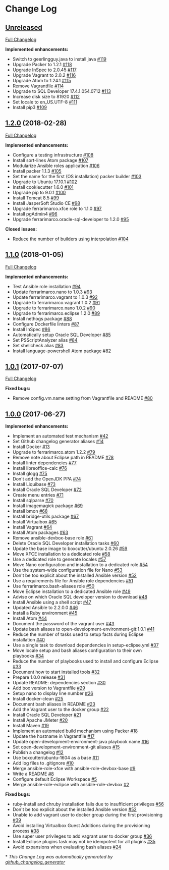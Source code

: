 # Change Log

## [Unreleased](https://github.com/ferrarimarco/open-development-environment-devbox/tree/HEAD)

[Full Changelog](https://github.com/ferrarimarco/open-development-environment-devbox/compare/1.2.0...HEAD)

**Implemented enhancements:**

- Switch to geerlingguy.java to install java [\#119](https://github.com/ferrarimarco/open-development-environment-devbox/issues/119)
- Upgrade Packer to 1.2.1 [\#118](https://github.com/ferrarimarco/open-development-environment-devbox/issues/118)
- Upgrade InSpec to 2.0.45 [\#117](https://github.com/ferrarimarco/open-development-environment-devbox/issues/117)
- Upgrade Vagrant to 2.0.2 [\#116](https://github.com/ferrarimarco/open-development-environment-devbox/issues/116)
- Upgrade Atom to 1.24.1 [\#115](https://github.com/ferrarimarco/open-development-environment-devbox/issues/115)
- Remove Vagrantfile [\#114](https://github.com/ferrarimarco/open-development-environment-devbox/issues/114)
- Upgrade to SQL Developer 17.4.1.054.0712 [\#113](https://github.com/ferrarimarco/open-development-environment-devbox/issues/113)
- Increase disk size to 81920 [\#112](https://github.com/ferrarimarco/open-development-environment-devbox/issues/112)
- Set locale to en\_US.UTF-8 [\#111](https://github.com/ferrarimarco/open-development-environment-devbox/issues/111)
- Install pip3 [\#109](https://github.com/ferrarimarco/open-development-environment-devbox/issues/109)

## [1.2.0](https://github.com/ferrarimarco/open-development-environment-devbox/tree/1.2.0) (2018-02-28)
[Full Changelog](https://github.com/ferrarimarco/open-development-environment-devbox/compare/1.1.0...1.2.0)

**Implemented enhancements:**

- Configure a testing infrastructure [\#108](https://github.com/ferrarimarco/open-development-environment-devbox/issues/108)
- Install sort-lines Atom package [\#107](https://github.com/ferrarimarco/open-development-environment-devbox/issues/107)
- Modularize Ansible roles application [\#106](https://github.com/ferrarimarco/open-development-environment-devbox/issues/106)
- Install packer 1.1.3 [\#105](https://github.com/ferrarimarco/open-development-environment-devbox/issues/105)
- Set the name for the first \(OS installation\) packer builder [\#103](https://github.com/ferrarimarco/open-development-environment-devbox/issues/103)
- Upgrade to Ubuntu 17.10.1 [\#102](https://github.com/ferrarimarco/open-development-environment-devbox/issues/102)
- Install cookiecutter 1.6.0 [\#101](https://github.com/ferrarimarco/open-development-environment-devbox/issues/101)
- Upgrade pip to 9.0.1 [\#100](https://github.com/ferrarimarco/open-development-environment-devbox/issues/100)
- Install Tomcat 8.5 [\#99](https://github.com/ferrarimarco/open-development-environment-devbox/issues/99)
- Install JasperSoft Studio CE [\#98](https://github.com/ferrarimarco/open-development-environment-devbox/issues/98)
- Upgrade ferrarimarco.xfce role to 1.1.0 [\#97](https://github.com/ferrarimarco/open-development-environment-devbox/issues/97)
- Install pgAdmin4 [\#96](https://github.com/ferrarimarco/open-development-environment-devbox/issues/96)
- Upgrade ferrarimarco.oracle-sql-developer to 1.2.0 [\#95](https://github.com/ferrarimarco/open-development-environment-devbox/issues/95)

**Closed issues:**

- Reduce the number of builders using interpolation [\#104](https://github.com/ferrarimarco/open-development-environment-devbox/issues/104)

## [1.1.0](https://github.com/ferrarimarco/open-development-environment-devbox/tree/1.1.0) (2018-01-05)
[Full Changelog](https://github.com/ferrarimarco/open-development-environment-devbox/compare/1.0.1...1.1.0)

**Implemented enhancements:**

- Test Ansible role installation [\#94](https://github.com/ferrarimarco/open-development-environment-devbox/issues/94)
- Update ferrarimarco.nano to 1.0.3 [\#93](https://github.com/ferrarimarco/open-development-environment-devbox/issues/93)
- Update ferrarimarco.vagrant to 1.0.3 [\#92](https://github.com/ferrarimarco/open-development-environment-devbox/issues/92)
- Upgrade to ferrarimarco.vagrant 1.0.2 [\#91](https://github.com/ferrarimarco/open-development-environment-devbox/issues/91)
- Upgrade to ferrarimarco.nano 1.0.2 [\#90](https://github.com/ferrarimarco/open-development-environment-devbox/issues/90)
- Upgrade to ferrarimarco.eclipse 1.2.0 [\#89](https://github.com/ferrarimarco/open-development-environment-devbox/issues/89)
- Install nethogs package [\#88](https://github.com/ferrarimarco/open-development-environment-devbox/issues/88)
- Configure Dockerfile linters [\#87](https://github.com/ferrarimarco/open-development-environment-devbox/issues/87)
- Install InSpec [\#86](https://github.com/ferrarimarco/open-development-environment-devbox/issues/86)
- Automatically setup Oracle SQL Developer [\#85](https://github.com/ferrarimarco/open-development-environment-devbox/issues/85)
- Set PSScriptAnalyzer alias [\#84](https://github.com/ferrarimarco/open-development-environment-devbox/issues/84)
- Set shellcheck alias [\#83](https://github.com/ferrarimarco/open-development-environment-devbox/issues/83)
- Install language-powershell Atom package [\#82](https://github.com/ferrarimarco/open-development-environment-devbox/issues/82)

## [1.0.1](https://github.com/ferrarimarco/open-development-environment-devbox/tree/1.0.1) (2017-07-07)
[Full Changelog](https://github.com/ferrarimarco/open-development-environment-devbox/compare/1.0.0...1.0.1)

**Fixed bugs:**

- Remove config.vm.name setting from Vagrantfile and README [\#80](https://github.com/ferrarimarco/open-development-environment-devbox/issues/80)

## [1.0.0](https://github.com/ferrarimarco/open-development-environment-devbox/tree/1.0.0) (2017-06-27)
**Implemented enhancements:**

- Implement an automated test mechanism [\#42](https://github.com/ferrarimarco/open-development-environment-devbox/issues/42)
- Set Github changelog generator aliases [\#14](https://github.com/ferrarimarco/open-development-environment-devbox/issues/14)
- Install Docker [\#13](https://github.com/ferrarimarco/open-development-environment-devbox/issues/13)
- Upgrade to ferrarimarco.atom 1.2.2 [\#79](https://github.com/ferrarimarco/open-development-environment-devbox/issues/79)
- Remove note about Eclipse path in README [\#78](https://github.com/ferrarimarco/open-development-environment-devbox/issues/78)
- Install linter dependencies [\#77](https://github.com/ferrarimarco/open-development-environment-devbox/issues/77)
- Install libreoffice-calc [\#76](https://github.com/ferrarimarco/open-development-environment-devbox/issues/76)
- Install glogg [\#75](https://github.com/ferrarimarco/open-development-environment-devbox/issues/75)
- Don't add the OpenJDK PPA [\#74](https://github.com/ferrarimarco/open-development-environment-devbox/issues/74)
- Install Liquibase [\#73](https://github.com/ferrarimarco/open-development-environment-devbox/issues/73)
- Install Oracle SQL Developer [\#72](https://github.com/ferrarimarco/open-development-environment-devbox/issues/72)
- Create menu entries [\#71](https://github.com/ferrarimarco/open-development-environment-devbox/issues/71)
- Install sqlparse [\#70](https://github.com/ferrarimarco/open-development-environment-devbox/issues/70)
- Install imagemagick package [\#69](https://github.com/ferrarimarco/open-development-environment-devbox/issues/69)
- Install bmon [\#68](https://github.com/ferrarimarco/open-development-environment-devbox/issues/68)
- Install bridge-utils package [\#67](https://github.com/ferrarimarco/open-development-environment-devbox/issues/67)
- Install Virtualbox [\#65](https://github.com/ferrarimarco/open-development-environment-devbox/issues/65)
- Install Vagrant [\#64](https://github.com/ferrarimarco/open-development-environment-devbox/issues/64)
- Install Atom packages [\#63](https://github.com/ferrarimarco/open-development-environment-devbox/issues/63)
- Remove ansible-devbox-base role [\#61](https://github.com/ferrarimarco/open-development-environment-devbox/issues/61)
- Delete Oracle SQL Developer installation tasks [\#60](https://github.com/ferrarimarco/open-development-environment-devbox/issues/60)
- Update the base image to boxcutter/ubuntu 2.0.26 [\#59](https://github.com/ferrarimarco/open-development-environment-devbox/issues/59)
- Move XFCE installation to a dedicated role [\#58](https://github.com/ferrarimarco/open-development-environment-devbox/issues/58)
- Use a dedicated role to generate locales [\#57](https://github.com/ferrarimarco/open-development-environment-devbox/issues/57)
- Move Nano configuration and installation to a dedicated role [\#54](https://github.com/ferrarimarco/open-development-environment-devbox/issues/54)
- Use the system-wide configuration file for Nano [\#53](https://github.com/ferrarimarco/open-development-environment-devbox/issues/53)
- Don't be too explicit about the installed Ansible version [\#52](https://github.com/ferrarimarco/open-development-environment-devbox/issues/52)
- Use a requirements file for Ansible role dependencies [\#51](https://github.com/ferrarimarco/open-development-environment-devbox/issues/51)
- Use ferrarimarco.bash-aliases role [\#50](https://github.com/ferrarimarco/open-development-environment-devbox/issues/50)
- Move Eclipse installation to a dedicated Ansible role [\#49](https://github.com/ferrarimarco/open-development-environment-devbox/issues/49)
- Advise on which Oracle SQL developer version to download [\#48](https://github.com/ferrarimarco/open-development-environment-devbox/issues/48)
- Install Ansible using a shell script [\#47](https://github.com/ferrarimarco/open-development-environment-devbox/issues/47)
- Updated Ansible to 2.2.0.0 [\#46](https://github.com/ferrarimarco/open-development-environment-devbox/issues/46)
- Install a Ruby environment [\#45](https://github.com/ferrarimarco/open-development-environment-devbox/issues/45)
- Install Atom [\#44](https://github.com/ferrarimarco/open-development-environment-devbox/issues/44)
- Document the password of the vagrant user [\#43](https://github.com/ferrarimarco/open-development-environment-devbox/issues/43)
- Update bash aliases to open-development-environment-git:1.0.1 [\#41](https://github.com/ferrarimarco/open-development-environment-devbox/issues/41)
- Reduce the number of tasks used to setup facts during Eclipse installation [\#40](https://github.com/ferrarimarco/open-development-environment-devbox/issues/40)
- Use a single task to download dependencies in setup-eclipse.yml [\#37](https://github.com/ferrarimarco/open-development-environment-devbox/issues/37)
- Move locale setup and bash aliases configuration to their own playbooks [\#34](https://github.com/ferrarimarco/open-development-environment-devbox/issues/34)
- Reduce the number of playbooks used to install and configure Eclipse [\#33](https://github.com/ferrarimarco/open-development-environment-devbox/issues/33)
- Document how to start installed tools [\#32](https://github.com/ferrarimarco/open-development-environment-devbox/issues/32)
- Prepare 1.0.0 release [\#31](https://github.com/ferrarimarco/open-development-environment-devbox/issues/31)
- Update README: dependencies section [\#30](https://github.com/ferrarimarco/open-development-environment-devbox/issues/30)
- Add box version to Vagrantfile [\#29](https://github.com/ferrarimarco/open-development-environment-devbox/issues/29)
- Setup nano to display line number [\#26](https://github.com/ferrarimarco/open-development-environment-devbox/issues/26)
- Install docker-clean [\#25](https://github.com/ferrarimarco/open-development-environment-devbox/issues/25)
- Document bash aliases in README [\#23](https://github.com/ferrarimarco/open-development-environment-devbox/issues/23)
- Add the Vagrant user to the docker group [\#22](https://github.com/ferrarimarco/open-development-environment-devbox/issues/22)
- Install Oracle SQL Developer [\#21](https://github.com/ferrarimarco/open-development-environment-devbox/issues/21)
- Install Apache JMeter [\#20](https://github.com/ferrarimarco/open-development-environment-devbox/issues/20)
- Install Maven [\#19](https://github.com/ferrarimarco/open-development-environment-devbox/issues/19)
- Implement an automated build mechanism using Packer [\#18](https://github.com/ferrarimarco/open-development-environment-devbox/issues/18)
- Update the hostname in Vagrantfile [\#17](https://github.com/ferrarimarco/open-development-environment-devbox/issues/17)
- Update open-development-environment-java playbook name [\#16](https://github.com/ferrarimarco/open-development-environment-devbox/issues/16)
- Set open-development-environment-git aliases [\#15](https://github.com/ferrarimarco/open-development-environment-devbox/issues/15)
- Publish a changelog [\#12](https://github.com/ferrarimarco/open-development-environment-devbox/issues/12)
- Use boxcutter/ubuntu-1604 as a base [\#11](https://github.com/ferrarimarco/open-development-environment-devbox/issues/11)
- Add log files to .gitignore [\#10](https://github.com/ferrarimarco/open-development-environment-devbox/issues/10)
- Merge ansible-role-xfce with ansible-role-devbox-base [\#9](https://github.com/ferrarimarco/open-development-environment-devbox/issues/9)
- Write a README [\#8](https://github.com/ferrarimarco/open-development-environment-devbox/issues/8)
- Configure default Eclipse Workspace [\#5](https://github.com/ferrarimarco/open-development-environment-devbox/issues/5)
- Merge ansible-role-eclipse with ansible-role-devbox [\#2](https://github.com/ferrarimarco/open-development-environment-devbox/issues/2)

**Fixed bugs:**

- ruby-install and chruby installation fails due to insufficient privileges [\#56](https://github.com/ferrarimarco/open-development-environment-devbox/issues/56)
- Don't be too explicit about the installed Ansible version [\#52](https://github.com/ferrarimarco/open-development-environment-devbox/issues/52)
- Unable to add vagrant user to docker group during the first provisioning [\#39](https://github.com/ferrarimarco/open-development-environment-devbox/issues/39)
- Avoid installing Virtualbox Guest Additions during the provisioning process [\#38](https://github.com/ferrarimarco/open-development-environment-devbox/issues/38)
- Use super user privileges to add vagrant user to docker group [\#36](https://github.com/ferrarimarco/open-development-environment-devbox/issues/36)
- Install Eclipse plugins task may not be idempotent for all plugins [\#35](https://github.com/ferrarimarco/open-development-environment-devbox/issues/35)
- Avoid expansions when evaluating bash aliases [\#24](https://github.com/ferrarimarco/open-development-environment-devbox/issues/24)



\* *This Change Log was automatically generated by [github_changelog_generator](https://github.com/skywinder/Github-Changelog-Generator)*
